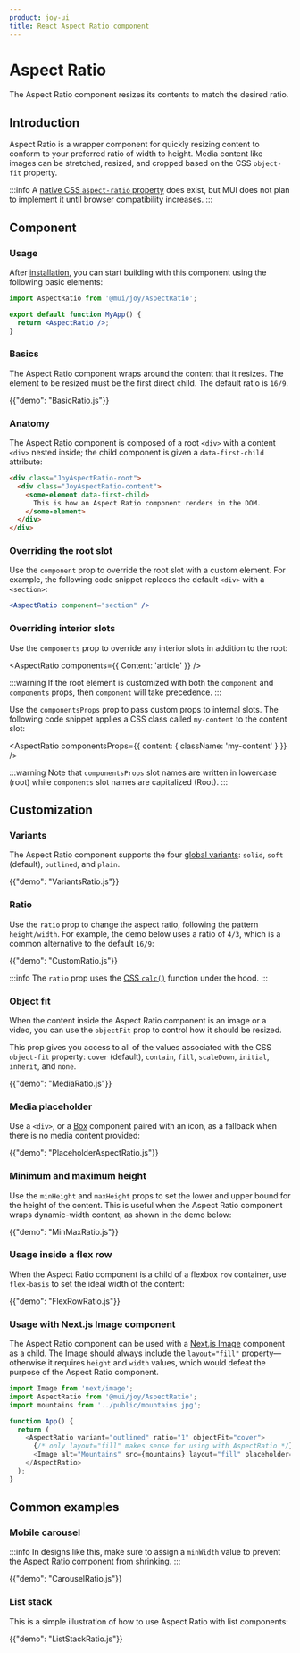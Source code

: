```yaml
---
product: joy-ui
title: React Aspect Ratio component
---
```


# Aspect Ratio

<p class="description">The Aspect Ratio component resizes its contents to match the desired ratio.</p>

## Introduction

Aspect Ratio is a wrapper component for quickly resizing content to conform to your preferred ratio of width to height.
Media content like images can be stretched, resized, and cropped based on the CSS `object-fit` property.

:::info
A [native CSS `aspect-ratio` property](https://developer.mozilla.org/en-US/docs/Web/CSS/aspect-ratio) does exist, but MUI does not plan to implement it until browser compatibility increases.
:::

## Component

### Usage

After [installation](/joy-ui/getting-started/installation/), you can start building with this component using the following basic elements:

```jsx
import AspectRatio from '@mui/joy/AspectRatio';

export default function MyApp() {
  return <AspectRatio />;
}
```

### Basics

The Aspect Ratio component wraps around the content that it resizes.
The element to be resized must be the first direct child.
The default ratio is `16/9`.

{{"demo": "BasicRatio.js"}}

### Anatomy

The Aspect Ratio component is composed of a root `<div>` with a content `<div>` nested inside; the child component is given a `data-first-child` attribute:

```html
<div class="JoyAspectRatio-root">
  <div class="JoyAspectRatio-content">
    <some-element data-first-child>
      This is how an Aspect Ratio component renders in the DOM.
    </some-element>
  </div>
</div>
```

### Overriding the root slot

Use the `component` prop to override the root slot with a custom element.
For example, the following code snippet replaces the default `<div>` with a `<section>`:

```jsx
<AspectRatio component="section" />
```

### Overriding interior slots

Use the `components` prop to override any interior slots in addition to the root:

<AspectRatio components={{ Content: 'article' }} />

:::warning
If the root element is customized with both the `component` and `components` props, then `component` will take precedence.
:::

Use the `componentsProps` prop to pass custom props to internal slots.
The following code snippet applies a CSS class called `my-content` to the content slot:

<AspectRatio componentsProps={{ content: { className: 'my-content' } }} />

:::warning
Note that `componentsProps` slot names are written in lowercase (root) while `components` slot names are capitalized (Root).
:::

## Customization

### Variants

The Aspect Ratio component supports the four [global variants](/joy-ui/main-features/global-variants/): `solid`, `soft` (default), `outlined`, and `plain`.

{{"demo": "VariantsRatio.js"}}

### Ratio

Use the `ratio` prop to change the aspect ratio, following the pattern `height/width`.
For example, the demo below uses a ratio of `4/3`, which is a common alternative to the default `16/9`:

{{"demo": "CustomRatio.js"}}

:::info
The `ratio` prop uses the [CSS `calc()`](https://developer.mozilla.org/en-US/docs/Web/CSS/calc) function under the hood.
:::

### Object fit

When the content inside the Aspect Ratio component is an image or a video, you can use the `objectFit` prop to control how it should be resized.

This prop gives you access to all of the values associated with the CSS `object-fit` property: `cover` (default), `contain`, `fill`, `scaleDown`, `initial`, `inherit`, and `none`.

{{"demo": "MediaRatio.js"}}

### Media placeholder

Use a `<div>`, or a [Box](/system/react-box/) component paired with an icon, as a fallback when there is no media content provided:

{{"demo": "PlaceholderAspectRatio.js"}}

### Minimum and maximum height

Use the `minHeight` and `maxHeight` props to set the lower and upper bound for the height of the content.
This is useful when the Aspect Ratio component wraps dynamic-width content, as shown in the demo below:

{{"demo": "MinMaxRatio.js"}}

### Usage inside a flex row

When the Aspect Ratio component is a child of a flexbox `row` container, use `flex-basis` to set the ideal width of the content:

{{"demo": "FlexRowRatio.js"}}

### Usage with Next.js Image component

The Aspect Ratio component can be used with a [Next.js Image](https://nextjs.org/docs/basic-features/image-optimization) component as a child.
The Image should always include the `layout="fill"` property—otherwise it requires `height` and `width` values, which would defeat the purpose of the Aspect Ratio component.

```js
import Image from 'next/image';
import AspectRatio from '@mui/joy/AspectRatio';
import mountains from '../public/mountains.jpg';

function App() {
  return (
    <AspectRatio variant="outlined" ratio="1" objectFit="cover">
      {/* only layout="fill" makes sense for using with AspectRatio */}
      <Image alt="Mountains" src={mountains} layout="fill" placeholder="blur" />
    </AspectRatio>
  );
}
```

## Common examples

### Mobile carousel

:::info
In designs like this, make sure to assign a `minWidth` value to prevent the Aspect Ratio component from shrinking.
:::

{{"demo": "CarouselRatio.js"}}

### List stack

This is a simple illustration of how to use Aspect Ratio with list components:

{{"demo": "ListStackRatio.js"}}
